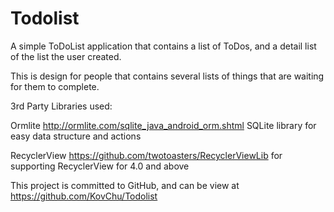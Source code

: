 # Todolist

A simple ToDoList application that contains a list of ToDos, and a detail list of the list the user created.

This is design for people that contains several lists of things that are waiting for them to complete.

3rd Party Libraries used:

Ormlite
http://ormlite.com/sqlite_java_android_orm.shtml
SQLite library for easy data structure and actions

RecyclerView
https://github.com/twotoasters/RecyclerViewLib
for supporting RecyclerView for 4.0 and above

This project is committed to GitHub, and can be view at
https://github.com/KovChu/Todolist